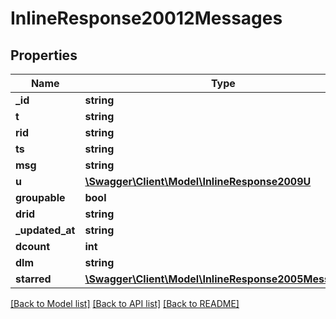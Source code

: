 # InlineResponse20012Messages

## Properties
Name | Type | Description | Notes
------------ | ------------- | ------------- | -------------
**_id** | **string** |  | [optional] 
**t** | **string** |  | [optional] 
**rid** | **string** |  | [optional] 
**ts** | **string** |  | [optional] 
**msg** | **string** |  | [optional] 
**u** | [**\Swagger\Client\Model\InlineResponse2009U**](InlineResponse2009U.md) |  | [optional] 
**groupable** | **bool** |  | [optional] 
**drid** | **string** |  | [optional] 
**_updated_at** | **string** |  | [optional] 
**dcount** | **int** |  | [optional] 
**dlm** | **string** |  | [optional] 
**starred** | [**\Swagger\Client\Model\InlineResponse2005Messages[]**](InlineResponse2005Messages.md) |  | [optional] 

[[Back to Model list]](../../README.md#documentation-for-models) [[Back to API list]](../../README.md#documentation-for-api-endpoints) [[Back to README]](../../README.md)

